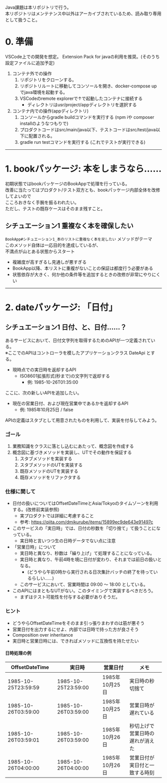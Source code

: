 Java課題は本リポジトリで行う。  
本リポジトリはメンテナンス中以外はアーカイブされているため、読み取り専用として扱うこと。

# 0. 準備

VSCode上での開発を想定。
Extension Pack for javaの利用を推奨。(そのうち設定ファイルに追加予定)

1. コンテナ外での操作
   1. リポジトリをクローンする。
   1. リポジトリルートに移動してコンソールを開き、docker-compose up でjava環境を起動する。
   1. VSCodeのremote explorerで↑で起動したコンテナに接続する
      * ディレクトリはusr/project/appディレクトリを選択する
1. コンテナ内での操作(appディレクトリ)
   1. コンソールからgradle buildコマンドを実行する (npm iや composer installのようなつもりで)
   1. プロダクトコードはsrc/main/java以下、テストコードはsrc/test/java以下に配置される。
   1. gradle run testコマンドを実行する (これでテストが実行できる)

---

# 1. bookパッケージ: 本をしまうなら……

初期状態ではbookパッケージのBookAppで処理を行っている。  
改善に当たってはプロダクト/テスト双方とも、bookパッケージ内部全体を改修してよいので  
こころおきなく手腕を振るわれたい。   
ただし、テストの既存ケースはそのまま残すこと。

## シチュエーション1 重複なく本を確保したい

`BookApp#シチュエーション1_本のリストに重複なく本を足したい` メソッドがテーマ  
このメソッド自体は一応目的を達成しているが、  
不満点が山とある状態からスタート

- 複雑度が高すぎるし見通しが悪すぎる
- BookApp以降、本リストに重複がないことの保証は都度行う必要がある
- 状態依存が大きく、何か他の条件等を追加するときの改修が非常にやりにくい

---

# 2. dateパッケージ: 「日付」

## シチュエーション1 日付、と、日付……？
あるサービスにおいて、日付文字列を取得するためのAPIが一つ定義されている。  
※ここでのAPIはコントローラを模したアプリケーションクラス DateApi とする。

- 現時点での実日時を返却するAPI
  - ISO8601拡張形式(秒まで)の文字列で返却する
    - 例: 1985-10-26T01:35:00

ここに、次の新しいAPIを追加したい。

- 現在の営業日付、および現在営業中であるかを返却するAPI
  - 例: 1985年10月25日 / false


APIの定義はスタブとして用意されたものを利用して、実装を付与してみよう。

### ゴール
1. 業務知識をクラスに落とし込むにあたって、概念図を作成する
1. 概念図に基づきメソッドを実装し、UTでその動作を保証する
   1. スタブメソッドを実装する
   1. スタブメソッドのUTを実装する
   1. 既存メソッドのUTを実装する
   1. 既存メソッドをリファクタする

### 仕様に関して

- 日付の扱いについてはOffsetDateTimeとAsia/Tokyoのタイムゾーンを利用する。(改修前実装参照)
  - 実プロダクトでは詳細に考慮すること
  - 参考: https://qiita.com/dmikurube/items/15899ec9de643e91497c
- このサービスの「実日時」では、日付の秒数を「切り捨て」て扱うことになっている。
  - 実日時と言いつつ生の日時データでない点に注意
- 「営業日時」について
  - 実日時と異なり、秒数は「繰り上げ」て処理することになっている。
  - 実日時と異なり、午前4時を境に日付が変わり、それまでは前日の扱いとなる。
    - (どうやら午前0時から実行される日次集計バッチの終了を待っているらしい……)
  - このサービスにおいて、営業時間は 09:00 ～ 18:00 としている。
- このAPIにはまともなUTがない。このタイミングで実装するべきだろう。
  - まずはテスト可能性を付与する必要がありそうだ。

### ヒント
- どうやらOffsetDateTimeをそのまま引っ張りまわすのは筋が悪そう
- 営業日付を出力するにせよ、内部では日時で持った方が良さそう
- Composition over inheritance
- 実日時と営業日時には、できればメソッドに互換性を持たせたい

#### 日時処理の例

| OffsetDateTime | 実日時 | 営業日付 | メモ |
| ---- | ---- | ---- | ---- |
| 1985-10-25T23:59:59 | 1985-10-25T23:59:00 | 1985年10月25日 | 実日時の秒切捨て |
| 1985-10-26T03:59:00 | 1985-10-26T03:59:00 | 1985年10月25日 | 営業日時が遅れている |
| 1985-10-26T03:59:01 | 1985-10-26T03:59:00 | 1985年10月26日 | 秒切上げで営業日時の遅れが消えた |
| 1985-10-26T04:00:00 | 1985-10-26T04:00:00 | 1985年10月26日 | 営業日付が実日付と一致する時刻 |